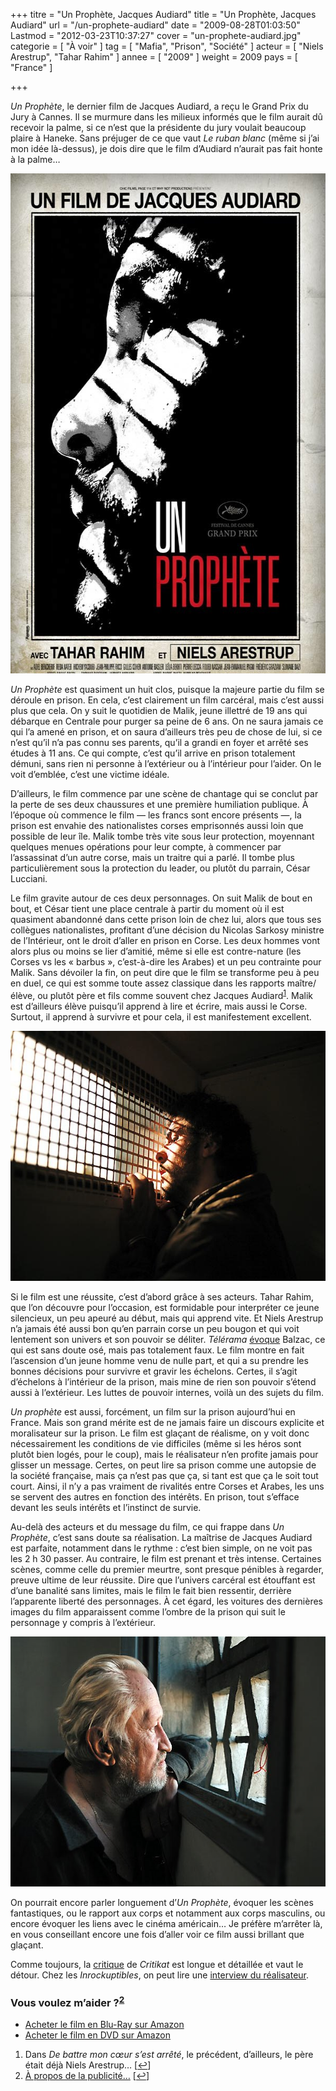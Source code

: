 +++
titre = "Un Prophète, Jacques Audiard"
title = "Un Prophète, Jacques Audiard"
url = "/un-prophete-audiard"
date = "2009-08-28T01:03:50"
Lastmod = "2012-03-23T10:37:27"
cover = "un-prophete-audiard.jpg"
categorie = [ "À voir" ]
tag = [ "Mafia", "Prison", "Société" ]
acteur = [ "Niels Arestrup", "Tahar Rahim" ]
annee = [ "2009" ]
weight = 2009
pays = [ "France" ]

+++

<p><em>Un Prophète</em>, le dernier film de Jacques Audiard, a reçu le Grand Prix du Jury à Cannes. Il se murmure dans les milieux informés que le film aurait dû recevoir la palme, si ce n&rsquo;est que la présidente du jury voulait beaucoup plaire à Haneke. Sans préjuger de ce que vaut <em>Le ruban blanc</em> (même si j&rsquo;ai mon idée là-dessus), je dois dire que le film d&rsquo;Audiard n&rsquo;aurait pas fait honte à la palme&#8230;</p>
<p><a href="http://www.allocine.fr/film/fichefilm_gen_cfilm=110268.html"></p>
<div style="text-align: center;"><a href="http://www.allocine.fr/film/fichefilm_gen_cfilm=110268.html"><img src="un-prophete-affiche.jpg" border="0" alt="un-prophete-affiche.jpg" width="600" height="800" /></a></div>
<p><em>Un Prophète</em> est quasiment un huit clos, puisque la majeure partie du film se déroule en prison. En cela, c&rsquo;est clairement un film carcéral, mais c&rsquo;est aussi plus que cela. On y suit le quotidien de Malik, jeune illettré de 19 ans qui débarque en Centrale pour purger sa peine de 6 ans. On ne saura jamais ce qui l&rsquo;a amené en prison, et on saura d&rsquo;ailleurs très peu de chose de lui, si ce n&rsquo;est qu&rsquo;il n&rsquo;a pas connu ses parents, qu&rsquo;il a grandi en foyer et arrêté ses études à 11 ans. Ce qui compte, c&rsquo;est qu&rsquo;il arrive en prison totalement démuni, sans rien ni personne à l&rsquo;extérieur ou à l&rsquo;intérieur pour l&rsquo;aider. On le voit d&rsquo;emblée, c&rsquo;est une victime idéale.</p>
<p>D&rsquo;ailleurs, le film commence par une scène de chantage qui se conclut par la perte de ses deux chaussures et une première humiliation publique. À l&rsquo;époque où commence le film — les francs sont encore présents —, la prison est envahie des nationalistes corses emprisonnés aussi loin que possible de leur île. Malik tombe très vite sous leur protection, moyennant quelques menues opérations pour leur compte, à commencer par l&rsquo;assassinat d&rsquo;un autre corse, mais un traitre qui a parlé. Il tombe plus particulièrement sous la protection du leader, ou plutôt du parrain, César Lucciani.</p>
<p>Le film gravite autour de ces deux personnages. On suit Malik de bout en bout, et César tient une place centrale à partir du moment où il est quasiment abandonné dans cette prison loin de chez lui, alors que tous ses collègues nationalistes, profitant d&rsquo;une décision du Nicolas Sarkosy ministre de l&rsquo;Intérieur, ont le droit d&rsquo;aller en prison en Corse. Les deux hommes vont alors plus ou moins se lier d&rsquo;amitié, même si elle est contre-nature (les Corses vs les &laquo;&nbsp;barbus&nbsp;&raquo;, c&rsquo;est-à-dire les Arabes) et un peu contrainte pour Malik. Sans dévoiler la fin, on peut dire que le film se transforme peu à peu en duel, ce qui est somme toute assez classique dans les rapports maître/élève, ou plutôt père et fils comme souvent chez Jacques Audiard<sup><a href="#footnote_0_1728" id="identifier_0_1728" class="footnote-link footnote-identifier-link" title="Dans De battre mon c&oelig;ur s&rsquo;est arr&ecirc;t&eacute;, le pr&eacute;c&eacute;dent, d&rsquo;ailleurs, le p&egrave;re &eacute;tait d&eacute;j&agrave; Niels Arestrup&hellip;">1</a></sup>. Malik est d&rsquo;ailleurs élève puisqu&rsquo;il apprend à lire et écrire, mais aussi le Corse. Surtout, il apprend à survivre et pour cela, il est manifestement excellent.</p>
<div style="text-align: center;"><img src="un-prophete.jpg" border="0" alt="un-prophete.jpg" width="600" height="400" /></div>
<p>Si le film est une réussite, c&rsquo;est d&rsquo;abord grâce à ses acteurs. Tahar Rahim, que l&rsquo;on découvre pour l&rsquo;occasion, est formidable pour interpréter ce jeune silencieux, un peu apeuré au début, mais qui apprend vite. Et Niels Arestrup n&rsquo;a jamais été aussi bon qu&rsquo;en parrain corse un peu bougon et qui voit lentement son univers et son pouvoir se déliter. <em>Télérama</em> <a href="http://www.telerama.fr/cinema/films/un-prophete,389496,critique.php">évoque</a> Balzac, ce qui est sans doute osé, mais pas totalement faux. Le film montre en fait l&rsquo;ascension d&rsquo;un jeune homme venu de nulle part, et qui a su prendre les bonnes décisions pour survivre et gravir les échelons. Certes, il s&rsquo;agit d&rsquo;échelons à l&rsquo;intérieur de la prison, mais mine de rien son pouvoir s&rsquo;étend aussi à l&rsquo;extérieur. Les luttes de pouvoir internes, voilà un des sujets du film.</p>
<p><em>Un prophète</em> est aussi, forcément, un film sur la prison aujourd&rsquo;hui en France. Mais son grand mérite est de ne jamais faire un discours explicite et moralisateur sur la prison. Le film est glaçant de réalisme, on y voit donc nécessairement les conditions de vie difficiles (même si les héros sont plutôt bien logés, pour le coup), mais le réalisateur n&rsquo;en profite jamais pour glisser un message. Certes, on peut lire sa prison comme une autopsie de la société française, mais ça n&rsquo;est pas que ça, si tant est que ça le soit tout court. Ainsi, il n&rsquo;y a pas vraiment de rivalités entre Corses et Arabes, les uns se servent des autres en fonction des intérêts. En prison, tout s&rsquo;efface devant les seuls intérêts et l&rsquo;instinct de survie.</p>
<p>Au-delà des acteurs et du message du film, ce qui frappe dans <em>Un Prophète</em>, c&rsquo;est sans doute sa réalisation. La maîtrise de Jacques Audiard est parfaite, notamment dans le rythme : c&rsquo;est bien simple, on ne voit pas les 2 h 30 passer. Au contraire, le film est prenant et très intense. Certaines scènes, comme celle du premier meurtre, sont presque pénibles à regarder, preuve ultime de leur réussite. Dire que l&rsquo;univers carcéral est étouffant est d&rsquo;une banalité sans limites, mais le film le fait bien ressentir, derrière l&rsquo;apparente liberté des personnages. À cet égard, les voitures des dernières images du film apparaissent comme l&rsquo;ombre de la prison qui suit le personnage y compris à l&rsquo;extérieur.</p>
<div style="text-align: center;"><img src="un-prophete-1.jpg" border="0" alt="un-prophete-1.jpg" width="600" height="400" /></div>
<p>On pourrait encore parler longuement d&rsquo;<em>Un Prophète</em>, évoquer les scènes fantastiques, ou le rapport aux corps et notamment aux corps masculins, ou encore évoquer les liens avec le cinéma américain&#8230; Je préfère m&rsquo;arrêter là, en vous conseillant encore une fois d&rsquo;aller voir ce film aussi brillant que glaçant.</p>
<p>Comme toujours, la <a href="http://www.critikat.com/Un-prophete.html">critique</a> de <em>Critikat</em> est longue et détaillée et vaut le détour. Chez les <em>Inrockuptibles</em>, on peut lire une <a href="http://www.lesinrocks.com/cine/cinema-article/t/1251135181/article/jacques-audiard-je-nai-pas-fait-un-film-sur-la-politique-carcerale/">interview du réalisateur</a>.</p>
<div class="amazon">
<h3>Vous voulez m&rsquo;aider ?<sup><a href="#footnote_1_1728" id="identifier_1_1728" class="footnote-link footnote-identifier-link" title="&Agrave; propos de la publicit&eacute;&hellip;">2</a></sup></h3>
<ul>
<li><a href="http://www.amazon.fr/gp/product/B002TOKFKU/ref=as_li_ss_tl?ie=UTF8&#038;tag=leblogdenic07-21&#038;linkCode=as2&#038;camp=1642&#038;creative=19458&#038;creativeASIN=B002TOKFKU">Acheter le film en Blu-Ray sur Amazon</a></li>
<li><a href="http://www.amazon.fr/gp/product/B002TOKAB4/ref=as_li_ss_tl?ie=UTF8&#038;tag=leblogdenic07-21&#038;linkCode=as2&#038;camp=1642&#038;creative=19458&#038;creativeASIN=B002TOKAB4">Acheter le film en DVD sur Amazon</a></li>
</ul>
</div>
<ol class="footnotes"><li id="footnote_0_1728" class="footnote">Dans <em>De battre mon cœur s&rsquo;est arrêté</em>, le précédent, d&rsquo;ailleurs, le père était déjà Niels Arestrup&#8230; [<a href="#identifier_0_1728" class="footnote-link footnote-back-link">&#8617;</a>]</li><li id="footnote_1_1728" class="footnote"><a href="http://voiretmanger.fr/a-propos/publicite/">À propos de la publicité…</a> [<a href="#identifier_1_1728" class="footnote-link footnote-back-link">&#8617;</a>]</li></ol>
